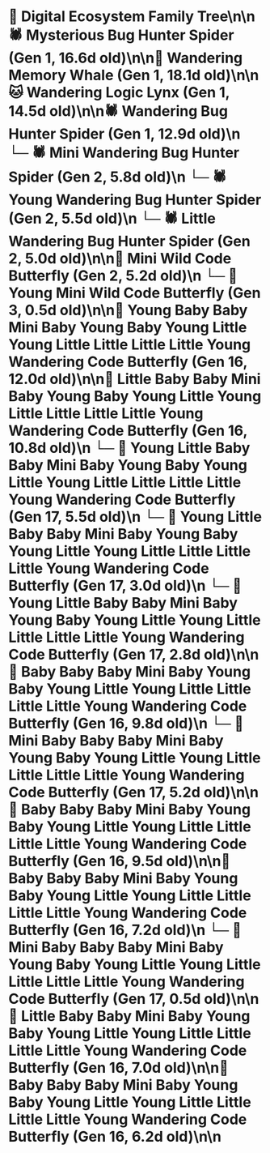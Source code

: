 # 🌳 Digital Ecosystem Family Tree\n\n🕷️ Mysterious Bug Hunter Spider (Gen 1, 16.6d old)\n\n🐋 Wandering Memory Whale (Gen 1, 18.1d old)\n\n🐱 Wandering Logic Lynx (Gen 1, 14.5d old)\n\n🕷️ Wandering Bug Hunter Spider (Gen 1, 12.9d old)\n  └─ 🕷️ Mini Wandering Bug Hunter Spider (Gen 2, 5.8d old)\n  └─ 🕷️ Young Wandering Bug Hunter Spider (Gen 2, 5.5d old)\n  └─ 🕷️ Little Wandering Bug Hunter Spider (Gen 2, 5.0d old)\n\n🦋 Mini Wild Code Butterfly (Gen 2, 5.2d old)\n  └─ 🦋 Young Mini Wild Code Butterfly (Gen 3, 0.5d old)\n\n🦋 Young Baby Baby Mini Baby Young Baby Young Little Young Little Little Little Little Young Wandering Code Butterfly (Gen 16, 12.0d old)\n\n🦋 Little Baby Baby Mini Baby Young Baby Young Little Young Little Little Little Little Young Wandering Code Butterfly (Gen 16, 10.8d old)\n  └─ 🦋 Young Little Baby Baby Mini Baby Young Baby Young Little Young Little Little Little Little Young Wandering Code Butterfly (Gen 17, 5.5d old)\n  └─ 🦋 Young Little Baby Baby Mini Baby Young Baby Young Little Young Little Little Little Little Young Wandering Code Butterfly (Gen 17, 3.0d old)\n  └─ 🦋 Young Little Baby Baby Mini Baby Young Baby Young Little Young Little Little Little Little Young Wandering Code Butterfly (Gen 17, 2.8d old)\n\n🦋 Baby Baby Baby Mini Baby Young Baby Young Little Young Little Little Little Little Young Wandering Code Butterfly (Gen 16, 9.8d old)\n  └─ 🦋 Mini Baby Baby Baby Mini Baby Young Baby Young Little Young Little Little Little Little Young Wandering Code Butterfly (Gen 17, 5.2d old)\n\n🦋 Baby Baby Baby Mini Baby Young Baby Young Little Young Little Little Little Little Young Wandering Code Butterfly (Gen 16, 9.5d old)\n\n🦋 Baby Baby Baby Mini Baby Young Baby Young Little Young Little Little Little Little Young Wandering Code Butterfly (Gen 16, 7.2d old)\n  └─ 🦋 Mini Baby Baby Baby Mini Baby Young Baby Young Little Young Little Little Little Little Young Wandering Code Butterfly (Gen 17, 0.5d old)\n\n🦋 Little Baby Baby Mini Baby Young Baby Young Little Young Little Little Little Little Young Wandering Code Butterfly (Gen 16, 7.0d old)\n\n🦋 Baby Baby Baby Mini Baby Young Baby Young Little Young Little Little Little Little Young Wandering Code Butterfly (Gen 16, 6.2d old)\n\n